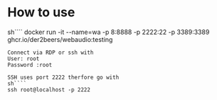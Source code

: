 # How to use

sh````
docker run -it --name=wa -p 8:8888 -p 2222:22 -p 3389:3389 ghcr.io/der2beers/webaudio:testing
````
Connect via RDP or ssh with
User: root
Password :root

SSH uses port 2222 therfore go with
sh````
ssh root@localhost -p 2222
````

